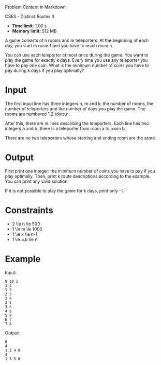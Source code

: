 Problem Content in Markdown:


CSES \- Distinct Routes II




* **Time limit:** 1\.00 s
* **Memory limit:** 512 MB




A game consists of n rooms and m teleporters. At the beginning of each day, you start in room 1 and you have to reach room n.


You can use each teleporter at most once during the game. You want to play the game for exactly k days. Every time you use any teleporter you have to pay one coin. What is the minimum number of coins you have to pay during k days if you play optimally?


Input
=====


The first input line has three integers n, m and k: the number of rooms, the number of teleporters and the number of days you play the game. The rooms are numbered 1,2,\\dots,n.


After this, there are m lines describing the teleporters. Each line has two integers a and b: there is a teleporter from room a to room b.


There are no two teleporters whose starting and ending room are the same.


Output
======


First print one integer: the minimum number of coins you have to pay if you play optimally. Then, print k route descriptions according to the example. You can print any valid solution.


If it is not possible to play the game for k days, print only \-1\.


Constraints
===========


* 2 \\le n \\le 500
* 1 \\le m \\le 1000
* 1 \\le k \\le n\-1
* 1 \\le a,b \\le n


Example
=======


Input:



```
8 10 2
1 2
1 3
2 5
2 4
3 5 
3 6
4 8
5 8
6 7 
7 8

```

Output:



```
6
4
1 2 4 8 
4
1 3 5 8 

```
 
